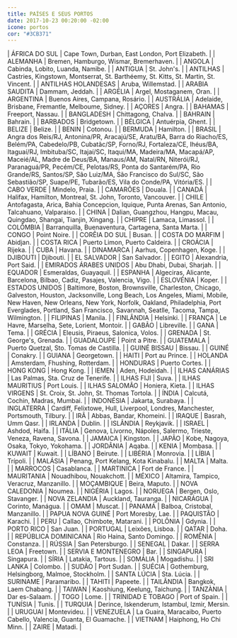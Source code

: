 ```yaml
---
title: PAÍSES E SEUS PORTOS
date: 2017-10-23 00:20:00 -02:00
icone: portos
cor: "#3CB371"
---
```


| ÁFRICA DO SUL | Cape Town, Durban, East London, Port Elizabeth. |
| ALEMANHA | Bremen, Hamburgo, Wismar, Bremerhaven. |
| ANGOLA | Cabinda, Lobito, Luanda, Namibe. |
| ANTIGUA | St. John's. |
| ANTILHAS | Castries, Kingstown, Montserrat, St. Barthéemy, St. Kitts, St. Martin, St. Vincent. |
| ANTILHAS HOLANDESAS | Aruba, Willemstad. |
| ARABIA SAUDITA | Dammam, Jeddah. |
| ARGÉLIA | Argel, Mostaganem, Oran. |
| ARGENTINA | Buenos Aires, Campana, Rosário. |
| AUSTRÁLIA | Adelaide, Brisbane, Fremantle, Melboume, Sidney. |
| AÇORES | Angra. |
| BAHAMAS | Freeport, Nassau. |
| BANGLADESH | Chittagong, Chalva. |
| BAHRAIN | Bahrain. |
| BARBADOS | Bridgetown. |
| BÉLGICA |  Antuérpia, Ghent. |
| BELIZE | Belize. |
| BENIN | Cotonou. |
| BERMUDA | Hamilton. |
| BRASIL | Angra dos Reis/RJ, Antonina/PR, Aracajú/SE, Aratu/BA, Barra do Riacho/ES, Belém/PA, Cabedelo/PB, Cubatãc/SP, Forno/RJ, Fortaleza/CE, Ihéus/BA, Itaguaí/RJ, Imbituba/SC, Itajaí/SC, Itaqui/MA, Madeira/MA, Macapá/AP, Maceié/AL, Madre de Deus/BA, Manaus/AM, Natal/RN, Niterói/RJ, Paranaguá/PR, Pecém/CE, Pelotas/RS, Ponta do Santarém/PA, Rio Grande/RS, Santos/SP, São Luiz/MA, São Francisco do Sul/SC, São Sebastião/SP, Suape/PE, Tubarão/ES, Vila do Conde/PA, Vitória/ES. |
| CABO VERDE | Mindelo, Praia. |
| CAMARÕES | Douala. |
| CANADÁ | Halifax, Hamilton, Montreal, St. John, Toronto, Vancouver. |
| CHILE | Antofagasta, Arica, Bahia Concepcion, Iquique, Punta Arenas, San Antonio, Talcahuano, Valparaiso. |
| CHINA | Dalian, Guangzhou, Hangpu, Macau, Quingdao, Shangai, Tianjin, Xingang. |
| CHIPRE | Lamaca, Limassol. |
| COLÔMBIA | Barranquilla, Buenaventura, Cartagena, Santa Marta. |
| CONGO | Point Noire. |
| CORÊIA DO SUL | Busan. |
| COSTA DO MARFIM | Abidjan. |
| COSTA RICA | Puerto Limon, Puerto Caldeira. |
| CROÁCIA | Rijeka. |
| CUBA | Havana. |
| DINAMARCA | Aarhus, Copenhagen, Koge. |
| DJIBOUTI | Djibouti. |
| EL SALVADOR | San Salvador. |
| EGITO | Alexandria, Port Said. |
| EMIRADOS ÁRABES UNIDOS | Abu Dhabi, Dubai, Sharjah. |
| EQUADOR | Esmeraldas, Guayaquil. |
| ESPANHA | Algeciras, Alicante, Barcelona, Bilbao, Cadiz, Pasajes, Valencia, Vigo. |
| ESLOVÉNIA | Koper. |
| ESTADOS UNIDOS | Baltimore, Boston, Brownsville, Charleston, Chicago, Galveston, Houston, Jacksonville, Long Beach, Los Angeles, Miami, Mobile, New Haven, New Orleans, New York, Norfolk, Oakland, Philadelphia, Port Everglades, Portland, San Francisco, Savannah, Seatlle, Tacoma, Tampa, Wilmington. |
| FILIPINAS | Manila. |
| FINLÂNDIA | Helsinki. |
| FRANÇA | Le Havre, Marselha, Sete, Lorient, Montoir. |
| GABÃO | Libreville. |
| GANA | Tema. |
| GRÉCIA | Eleusis, Piraeus, Salonica, Volos. |
| GRENADA | St. George's, Grenada. |
| GUADALOUPE | Point a Pitre. |
| GUATEMALA | Puerto Quetzal, Sto. Tomas de Castilla. |
| GUINÉ BISSAU | Bissau. |
| GUINÉ | Conakry. |
| GUIANA | Georgetown. |
| HAITI | Port au Prince. |
| HOLANDA | Amsterdam, Fhushing, Rotterdam. |
| HONDURAS | Puerto Cortes. |
| HONG KONG | Hong Kong. |
| IEMEN | Aden, Hodeidah. |
| ILHAS CANÁRIAS | Las Palmas, Sta. Cruz de Tenerife. |
| ILHAS FIJI | Suva. |
| ILHAS MAURITIUS | Port Louis. |
| ILHAS SALOMÃO | Honiera, Kieta. |
| ILHAS VIRGENS | St. Croix, St. John, St. Thomas Tortola. |
| ÍNDIA | Calcutá, Cochin, Madras, Mumbai. |
| INDONÉSIA | Jakarta, Surabaya. |
| INGLATERRA | Cardiff, Felixtowe, Hull, Liverpool, Londres, Manchester, Portsmouth, Tilbury. |
| IRÃ | Abbas, Bandar, Khomeini. |
| IRAQUE | Basrah, Umm Qasr. |
| IRLANDA | Dublin. |
| ISLÂNDIA | Reykjavik. |
| ISRAEL | Ashdod, Haifa. |
| ITÁLIA | Genova, Livorno, Nápoles, Salermo, Trieste, Veneza, Ravena, Savona. |
| JAMAICA | Kingston. |
| JAPÃO | Kobe, Nagoya, Osaka, Tokyo, Yokohama. |
| JORDÂNIA | Aqaba. |
| KENIA | Mombasa. |
| KUWAIT | Kuwait. |
| LÍBANO | Beirute. |
| LIBÉRIA | Monrovia. |
| LÍBIA | Trípoli. |
| MALÁSIA | Penang, Port Kelang, Kota Kinabalu. |
| MALTA | Malta. |
| MARROCOS | Casablanca. |
| MARTINICA | Fort de France. |
| MAURITANIA | Nouadhibou, Nouakchott. |
| MÉXICO | Altamira, Tampico, Veracruz, Manzanillo. |
| MOÇAMBIQUE | Beira, Maputo. |
| NOVA CALEDONIA | Noumea. |
| NIGÉRIA | Lagos. |
| NORUEGA | Bergen, Oslo, Stavanger. |
| NOVA ZELANDIA | Auckland, Tauranga. |
| NICARÁGUA | Corinto, Manágua. |
| OMAM | Muscat. |
| PANAMÁ | Balboa, Cristobal, Manzanillo. |
| PAPUA NOVA GUINÉ | Port Moresby, Lae. |
| PAQUISTÃO | Karachi. |
| PERU | Callao, Chimbote, Matarani. |
| POLÔNIA | Gdynia. |
| PORTO RICO | San Juan. |
| PORTUGAL | Leixões, Lisboa. |
| QATAR | Doha. |
| REPÚBLICA DOMINICANA | Rio Haina, Santo Domingo. |
| ROMÊNIA | Constanza. |
| RÚSSIA | San Petersburgo. |
| SENEGAL | Dakar. |
| SERRA LEOA | Freetown. |
| SERVIA E MONTENEGRO | Bar. |
| SINGAPURA | Singapura. |
| SÍRIA | Latakia, Tartous. |
| SOMÁLIA | Mogadishu. |
| SRI LANKA | Colombo. |
| SUDÃO | Port Sudan. |
| SUÉCIA | Gothemburg, Helsingborg, Malmoe, Stockholm. |
| SANTA LÚCIA |  Sta. Lúcia. |
| SURINAME | Paramaribo. |
| TAHITI |  Papeete. |
| TAILÂNDIA | Bangkok, Laem Chabang. |
| TAIWAN | Kaoshiung, Keelung, Taichung. |
| TANZÀNIA |  Dar es-Salaam. |
| TOGO | Lome. |
| TRINIDAD E TOBAGO | Port of Spain. |
| TUNÍSIA | Tunis. |
| TURQUIA | Derince, Iskenderum, Istambul, Izmir, Mersin. |
| URUGUAI | Montevideu. |
| VENEZUELA | La Guaira, Maracaibo, Puerto Cabello, Valencia, Guanta, El Guamache. |
| VIETNAM | Haiphong, Ho Chi Minn. |
| ZAIRE | Matadi. |
